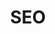 ---
order: 4
view: Category
lang: pt-BR
active: true

title: SEO
description: Otimizar sua aplicação para mecanismos de busca (SEO) e ter bons resultados ficará simples com algumas táticas utilizando um HTML moderno e boas práticas
slug: seo
tags_by_cat: [heading]

meta:
  - property: og:image
    content: https://htmlmoderno.com.br/html-moderno-image-share.png
  - name: twitter:image
    content: https://htmlmoderno.com.br/html-moderno-image-share.png
---